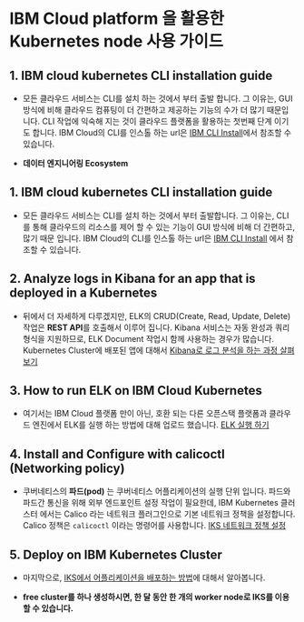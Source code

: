 # IBM Cloud platform 을 활용한 Kubernetes node 사용 가이드 
## 1. IBM cloud kubernetes CLI installation guide

- 모든 클라우드 서비스는 CLI를 설치 하는 것에서 부터 출발 합니다. 그 이유는, GUI 방식에 비해 클라우드 컴퓨팅이 더 간편하고 제공하는 기능의 수가 더 많기 때문입니다. CLI 작업에 익숙해 지는 것이 클라우드 플랫폼을 활용하는 첫번째 단계 이기도 합니다. IBM Cloud의 CLI를 인스톨 하는 url은 [IBM CLI Install](https://cloud.ibm.com/docs/containers?topic=containers-cs_cli_install)에서 참조할 수 있습니다.

- **데이터 엔지니어링 Ecosystem**

## 1. IBM cloud kubernetes CLI installation guide

- 모든 클라우드 서비스는 CLI를 설치 하는 것에서 부터 출발합니다. 그 이유는, CLI를 통해 클라우드의 리소스를 제어 할 수 있는 기능이 GUI 방식에 비해 더 간편하고, 많기 때문 입니다. IBM Cloud의 CLI를 인스톨 하는 url은 [IBM CLI Install](https://cloud.ibm.com/docs/containers?topic=containers-cs_cli_install) 에서 참조할 수 있습니다.

## 2. Analyze logs in Kibana for an app that is deployed in a Kubernetes

- 뒤에서 더 자세하게 다루겠지만, ELK의 CRUD(Create, Read, Update, Delete)작업은 **REST API**를 호출해서 이루어 집니다. Kibana 서비스는 자동 완성과 쿼리 형식을 지원하므로, ELK Document 작업시 함께 사용하는 경우가 많습니다. Kubernetes Cluster에 배포된 앱에 대해서 [Kibana로 로그 분석을 하는 과정 살펴보기](https://cloud.ibm.com/docs/services/CloudLogAnalysis?topic=cloudloganalysis-container_logs&_ga=2.119110990.675818140.1567592592-1867362325.1567592592&cm_mc_uid=80779148459215667943334&cm_mc_sid_50200000=92217161567659999051&cm_mc_sid_52640000=28871961567660367421
)

## 3. How to run ELK on IBM Cloud Kubernetes

- 여기서는 IBM Cloud 플랫폼 만이 아닌, 호환 되는 다른 오픈스택 플랫폼과 클라우드 엔진에서 ELK를 실행 하는 방법에 대해 업로드 했습니다.
[ELK 실행 하기](https://portworx.com/run-ha-elasticsearch-elk-ibm-cloud-kubernetes-service/)

## 4. Install and Configure with calicoctl (Networking policy)

- 쿠버네티스의 **파드(pod)** 는 쿠버네티스 어플리케이션의 실행 단위 입니다. 파드와 파드간 통신을 위해 외부 엔드포인트 설정 작업이 필요한데, IBM Kubernetes 클러스터 에서는 Calico 라는 네트워크 플러그인으로 기본 네트워크 정책을 설정합니다. Calico 정책은 ``calicoctl`` 이라는 명령어를 사용합니다.
[IKS 네트워크 정책 설정](https://cloud.ibm.com/docs/containers?topic=containers-network_policies#cli_install)

## 5. Deploy on IBM Kubernetes Cluster

- 마지막으로, [IKS에서 어플리케이션을 배포하는 방법](https://github.com/IBM-Cloud/get-started-node/blob/master/README-kubernetes.md)에 대해서 알아봅니다.

- **free cluster를 하나 생성하시면, 한 달 동안 한 개의 worker node로 IKS를 이용할 수 있습니다.**
